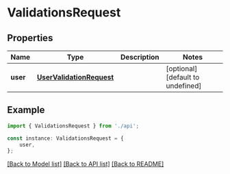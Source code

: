 # ValidationsRequest


## Properties

Name | Type | Description | Notes
------------ | ------------- | ------------- | -------------
**user** | [**UserValidationRequest**](UserValidationRequest.md) |  | [optional] [default to undefined]

## Example

```typescript
import { ValidationsRequest } from './api';

const instance: ValidationsRequest = {
    user,
};
```

[[Back to Model list]](../README.md#documentation-for-models) [[Back to API list]](../README.md#documentation-for-api-endpoints) [[Back to README]](../README.md)
